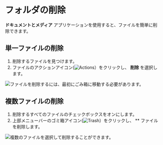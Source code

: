 # フォルダの削除

**ドキュメントとメディア** アプリケーションを使用すると、ファイルを簡単に削除できます。

## 単一ファイルの削除

1. 削除するファイルを見つけます。
2. ファイルのアクションアイコン(![Actions](../../../images/icon-options.png)）をクリックし、 **削除** を選択します。

![ファイルを削除するには、最初にごみ箱に移動する必要があります。](deleting-files/images/01.png)

## 複数ファイルの削除

1. 削除するすべてのファイルのチェックボックスをオンにします。
2. 上部メニューバーのゴミ箱アイコン(![Trash](../../../images/icon-app-trash.png)）をクリックし、 ** ファイルを削除します。

![複数のファイルを選択して削除することができます。](deleting-files/images/02.png)
